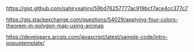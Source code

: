 https://gist.github.com/sahirvsahirv/59bd76257777ac919bcf7ace4cc377c7

https://gis.stackexchange.com/questions/54029/applying-four-colors-theorem-in-polygon-map-using-arcmap

https://developers.arcgis.com/javascript/latest/sample-code/intro-popuptemplate/